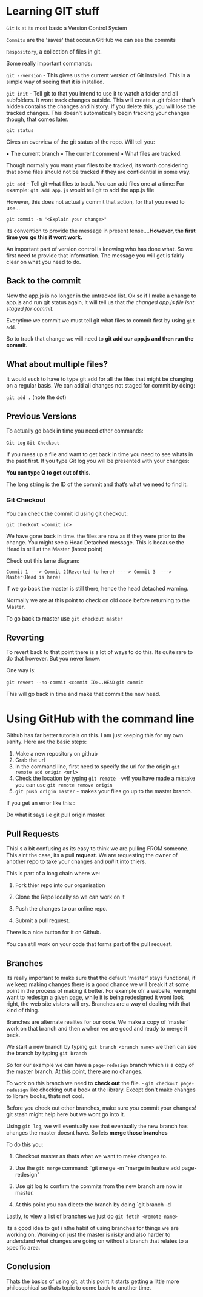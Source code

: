 # Learning GIT stuff 


`Git` is at its most basic a Version Control System

`Commits` are the 'saves' that occur.n GitHub we can see the commits

`Respository`, a collection of files in git.

Some really important commands:

`git --version` - This gives us the current version of Git installed. This is a simple way of seeing that it is installed.

`git init` - Tell git to that you intend to use it to watch a folder and all subfolders. It wont track changes outside. This will create a .git folder that’s hidden contains the changes and history. If you delete this, you will lose the tracked changes. This doesn’t automatically begin tracking your changes though, that comes later.



`git status`

Gives an overview of the git status of the repo. Will tell you:

• The current branch
• The current comment
• What files are tracked.

Though normally you want your files to be tracked, its worth considering that some files should not be tracked if they are confidential in some way.

`git add` - Tell git what files to track. You can add files one at a time: For example: `git add app.js` would tell git to add the app.js file

However, this does not actually commit that action, for that you need to use…

`git commit -m "<Explain your change>"`

Its convention to provide the message in present tense....**However, the first time you go this it wont work.**

An important part of version control is knowing who has done what. So we first need to provide that information. The message you will get is fairly clear on what you need to do.


## Back to the commit

Now the app.js is no longer in the untracked list. Ok so if I make a change to app.js and run git status again, it will tell us that *the changed app.js file isnt staged for commit.*

Everytime we commit we must tell git what files to commit first by using `git add`.


So to track that change we will need to **git add our app.js and then run the commit.**

## What about multiple files?

It would suck to have to type git add for all the files that might be changing on a regular basis. We can add all changes not staged for commit by doing:

`git add .`     (note the dot)

## Previous Versions

To actually go back in time you need other commands:

`Git Log` 
`Git Checkout`

If you mess up a file and want to get back in time you need to see whats in the past first. If you type Git log you will be presented with your changes:

**You can type Q to get out of this.**

The long string is the ID of the commit and that’s what we need to find it.

### Git Checkout

You can check the commit id using git checkout:

`git checkout <commit id>`

We have gone back in time. the files are now as if they were prior to the change. You might see a Head Detached message. This is because the Head is still at the Master (latest point)

Check out this lame diagram:

    Commit 1 ---> Commit 2(Reverted to here) ----> Commit 3  ---> Master(Head is here)

If we go back the master is still there, hence the head detached warning.

Normally we are at this point to check on old code before returning to the Master.


To go back to master use `git checkout master`


## Reverting
To revert back to that point there is a lot of ways to do this. Its quite rare to do that however. But you never know.

One way is:

`git revert --no-commit <commit ID>..HEAD`
`git commit`


This will go back in time and make that commit the new head.


# Using GitHub with the command line

Github has far better tutorials on this. I am just keeping this for my own sanity. Here are the basic steps:

1. Make a new repository on github
2. Grab the url
3. In the command line, first need to specify the url for the origin `git remote add origin <url>`
4. Check the location by typing `git remote -v`vIf you have made a mistake you can use `git remote remove origin`
5. `git push origin master` - makes your files go up to the master branch.

If you get an error like this :

Do what it says i.e git pull origin master.

## Pull Requests


Thisi s a bit confusing as its easy to think we are pulling FROM someone. This aint the case, its a pull **request**. We are requesting the owner of another repo to take your changes and *pull* it into thiers.

This is part of a long chain where we:

1. Fork thier repo into our organisation

2. Clone the Repo locally so we can work on it

3. Push the changes to our online repo.

4. Submit a pull request.

There is a nice button for it on Github. 

You can still work on your code that forms part of the pull request.

## Branches 

Its really important to make sure that the default 'master' stays functional, if we keep making changes there is a good chance we will break it at some point in the process of making it better. For example ofr a website, we might want to redesign a given page, while it is being redesigned it wont look right, the web site vistors will cry. Branches are a way of dealing with that kind of thing.

Branches are alternate realites for our code. We make a copy of 'master' work on that branch and then wwhen we are good and ready to merge it back.

We start a new branch by typing `git branch <branch name>` we then can see the branch by typing `git branch`

So for our example we can have a `page-redesign` branch which is a copy of the master branch. At this point, there are no changes.

To work on this branch we need to **check out** the file. - `git checkout page-redesign` like checking out a book at the library. Except don't make changes to library books, thats not cool.

Before you check out other branches, make sure you commit your changes! git stash might help here but we wont go into it.

Using `git log`, we will eventually see that eventually the new branch has changes the master doesnt have. So lets **merge those branches** 

To do this you:

1. Checkout master as thats what we want to make changes to.

2. Use the `git merge` command: `git merge -m "merge in feature add page-redesign"

3. Use git log to confirm the commits from the new branch are now in master.

4. At this point you can dleete the branch by doing `git branch -d <branch name>

Lastly, to view a list of branches we just do `git fetch <remote-name>`

Its a good idea to get i nthe habit of using branches for things we are working on. Working on just the master is risky and also harder to understand what changes are going on without a branch that relates to a specific area.

## Conclusion


Thats the basics of using git, at this point it starts getting a little more philosophical so thats topic to come back to another time.
